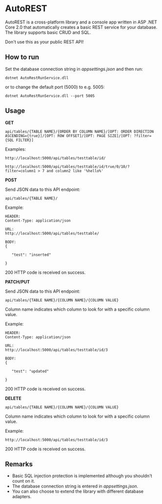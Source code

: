 # AutoREST

AutoREST is a cross-platform library and a console app written in ASP .NET Core 2.0 that automatically creates a basic REST service for your database. 
The library supports basic CRUD and SQL. 

Don't use this as your public REST API!

## How to run

Set the database connection string in *appsettings.json* and then run:

	dotnet AutoRestRunService.dll

or to change the default port (5000) to e.g. 5005:

	dotnet AutoRestRunService.dll --port 5005

## Usage

**GET**

```url
api/tables/{TABLE NAME}/{ORDER BY COLUMN NAME}/[OPT: ORDER DIRECTION ASCENDING={true}]/[OPT: ROW OFFSET]/[OPT: PAGE SIZE]/[OPT: ?filter={SQL FILTER}]
```

Examples:

```url
http://localhost:5000/api/tables/testtable/id/

http://localhost:5000/api/tables/testtable/id/true/0/10/?filter=column1 > 7 and column2 like '%hello%'
```

**POST**

Send JSON data to this API endpoint:

```url
api/tables/{TABLE NAME}/
```

Example:

```url
HEADER:
Content-Type: application/json

URL:
http://localhost:5000/api/tables/testtable/

BODY:
{
    
   "test": "inserted"

}

```

200 HTTP code is received on success.

**PATCH/PUT**

Send JSON data to this API endpoint:

```url
api/tables/{TABLE NAME}/{COLUMN NAME}/{COLUMN VALUE}
```

Column name indicates which column to look for with a specific column value.

Example:

```url
HEADER:
Content-Type: application/json

URL:
http://localhost:5000/api/tables/testtable/id/3

BODY:
{
    
   "test": "updated"

}

```

200 HTTP code is received on success.

**DELETE**

```url
api/tables/{TABLE NAME}/{COLUMN NAME}/{COLUMN VALUE}
```

Column name indicates which column to look for with a specific column value.

Example:

```url
http://localhost:5000/api/tables/testtable/id/3
```

200 HTTP code is received on success.

## Remarks
* Basic SQL injection protection is implemented although you shouldn't count on it.
* The database connection string is entered in *appsettings.json*.
* You can also choose to extend the library with different database adapters.